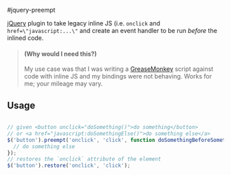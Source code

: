 #jquery-preempt

[jQuery](http://jquery.com) plugin to take legacy inline JS (i.e. `onclick` and `href=\"javascript:...\"` and create an event handler to be run *before* the inlined code.

> #### (Why would I need this?)
> My use case was that I was writing a [GreaseMonkey](https://addons.mozilla.org/en-US/firefox/addon/greasemonkey/) script against code with inline JS
and my bindings were not behaving.  Works for me; your mileage may vary.

## Usage

```javascript

// given <button onclick="doSomething()">do something</button>
// or <a href="javascript:doSomethingElse()">do something else</a>
$('button').preempt('onclick', 'click', function doSomethingBeforeSomething() {
  // do something else
});
// restores the `onclick` attribute of the element
$('button').restore('onclick', 'click');
```

